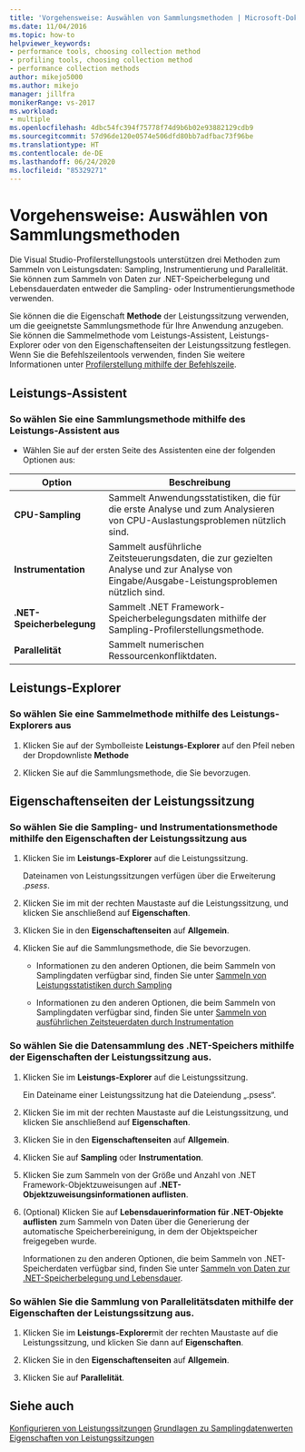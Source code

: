 ```yaml
---
title: 'Vorgehensweise: Auswählen von Sammlungsmethoden | Microsoft-Dokumentation'
ms.date: 11/04/2016
ms.topic: how-to
helpviewer_keywords:
- performance tools, choosing collection method
- profiling tools, choosing collection method
- performance collection methods
author: mikejo5000
ms.author: mikejo
manager: jillfra
monikerRange: vs-2017
ms.workload:
- multiple
ms.openlocfilehash: 4dbc54fc394f75778f74d9b6b02e93882129cdb9
ms.sourcegitcommit: 57d96de120e0574e506dfd80bb7adfbac73f96be
ms.translationtype: HT
ms.contentlocale: de-DE
ms.lasthandoff: 06/24/2020
ms.locfileid: "85329271"
---
```

# <a name="how-to-choose-collection-methods"></a>Vorgehensweise: Auswählen von Sammlungsmethoden

Die Visual Studio-Profilerstellungstools unterstützen drei Methoden zum Sammeln von Leistungsdaten: Sampling, Instrumentierung und Parallelität. Sie können zum Sammeln von Daten zur .NET-Speicherbelegung und Lebensdauerdaten entweder die Sampling- oder Instrumentierungsmethode verwenden.

Sie können die die Eigenschaft **Methode** der Leistungssitzung verwenden, um die geeignetste Sammlungsmethode für Ihre Anwendung anzugeben. Sie können die Sammelmethode vom Leistungs-Assistent, Leistungs-Explorer oder von den Eigenschaftenseiten der Leistungssitzung festlegen. Wenn Sie die Befehlszeilentools verwenden, finden Sie weitere Informationen unter [Profilerstellung mithilfe der Befehlszeile](../profiling/using-the-profiling-tools-from-the-command-line.md).

## <a name="performance-wizard"></a>Leistungs-Assistent

### <a name="to-select-a-collection-method-using-the-performance-wizard"></a>So wählen Sie eine Sammlungsmethode mithilfe des Leistungs-Assistent aus

- Wählen Sie auf der ersten Seite des Assistenten eine der folgenden Optionen aus:

| Option | Beschreibung |
|----------------------------| - |
| **CPU-Sampling** | Sammelt Anwendungsstatistiken, die für die erste Analyse und zum Analysieren von CPU-Auslastungsproblemen nützlich sind. |
| **Instrumentation** | Sammelt ausführliche Zeitsteuerungsdaten, die zur gezielten Analyse und zur Analyse von Eingabe/Ausgabe-Leistungsproblemen nützlich sind. |
| **.NET-Speicherbelegung** | Sammelt .NET Framework-Speicherbelegungsdaten mithilfe der Sampling-Profilerstellungsmethode. |
| **Parallelität** | Sammelt numerischen Ressourcenkonfliktdaten. |

## <a name="performance-explorer"></a>Leistungs-Explorer

### <a name="to-select-a-collection-method-using-performance-explorer"></a>So wählen Sie eine Sammelmethode mithilfe des Leistungs-Explorers aus

1. Klicken Sie auf der Symbolleiste **Leistungs-Explorer** auf den Pfeil neben der Dropdownliste **Methode**

2. Klicken Sie auf die Sammlungsmethode, die Sie bevorzugen.

## <a name="performance-session-property-pages"></a>Eigenschaftenseiten der Leistungssitzung

### <a name="to-select-the-sampling-or-instrumentation-method-using-performance-session-properties"></a>So wählen Sie die Sampling- und Instrumentationsmethode mithilfe den Eigenschaften der Leistungssitzung aus

1. Klicken Sie im **Leistungs-Explorer** auf die Leistungssitzung.

     Dateinamen von Leistungssitzungen verfügen über die Erweiterung *.psess*.

2. Klicken Sie im mit der rechten Maustaste auf die Leistungssitzung, und klicken Sie anschließend auf **Eigenschaften**.

3. Klicken Sie in den **Eigenschaftenseiten** auf **Allgemein**.

4. Klicken Sie auf die Sammlungsmethode, die Sie bevorzugen.

    - Informationen zu den anderen Optionen, die beim Sammeln von Samplingdaten verfügbar sind, finden Sie unter [Sammeln von Leistungsstatistiken durch Sampling](../profiling/collecting-performance-statistics-by-using-sampling.md)

    - Informationen zu den anderen Optionen, die beim Sammeln von Samplingdaten verfügbar sind, finden Sie unter [Sammeln von ausführlichen Zeitsteuerdaten durch Instrumentation](../profiling/collecting-detailed-timing-data-by-using-instrumentation.md)

### <a name="to-select-net-memory-data-collection-by-using-performance-session-properties"></a>So wählen Sie die Datensammlung des .NET-Speichers mithilfe der Eigenschaften der Leistungssitzung aus.

1. Klicken Sie im **Leistungs-Explorer** auf die Leistungssitzung.

     Ein Dateiname einer Leistungssitzung hat die Dateiendung „.psess“.

2. Klicken Sie im mit der rechten Maustaste auf die Leistungssitzung, und klicken Sie anschließend auf **Eigenschaften**.

3. Klicken Sie in den **Eigenschaftenseiten** auf **Allgemein**.

4. Klicken Sie auf **Sampling** oder **Instrumentation**.

5. Klicken Sie zum Sammeln von der Größe und Anzahl von .NET Framework-Objektzuweisungen auf **.NET-Objektzuweisungsinformationen auflisten**.

6. (Optional) Klicken Sie auf **Lebensdauerinformation für .NET-Objekte auflisten** zum Sammeln von Daten über die Generierung der automatische Speicherbereinigung, in dem der Objektspeicher freigegeben wurde.

     Informationen zu den anderen Optionen, die beim Sammeln von .NET-Speicherdaten verfügbar sind, finden Sie unter [Sammeln von Daten zur .NET-Speicherbelegung und Lebensdauer](../profiling/collecting-dotnet-memory-allocation-and-lifetime-data.md).

### <a name="to-select-concurrency-data-collection-by-using-performance-session-properties"></a>So wählen Sie die Sammlung von Parallelitätsdaten mithilfe der Eigenschaften der Leistungssitzung aus.

1. Klicken Sie im **Leistungs-Explorer**mit der rechten Maustaste auf die Leistungssitzung, und klicken Sie dann auf **Eigenschaften**.

2. Klicken Sie in den **Eigenschaftenseiten** auf **Allgemein**.

3. Klicken Sie auf **Parallelität**.

## <a name="see-also"></a>Siehe auch

[Konfigurieren von Leistungssitzungen](../profiling/configuring-performance-sessions.md)
[Grundlagen zu Samplingdatenwerten](../profiling/understanding-sampling-data-values.md)
[Eigenschaften von Leistungssitzungen](../profiling/performance-session-properties.md)

